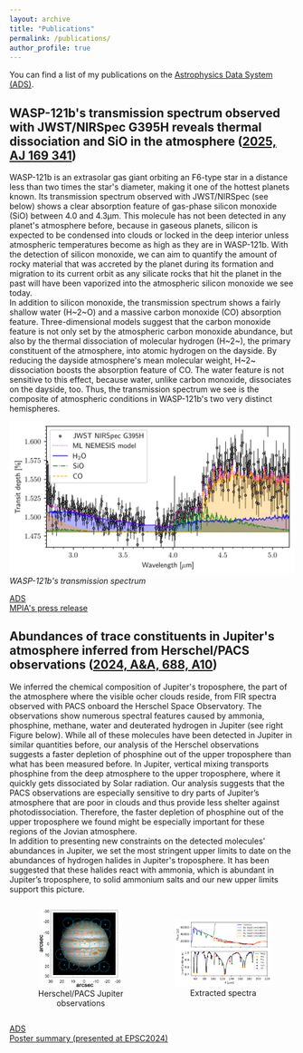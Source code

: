 ```yaml
---
layout: archive
title: "Publications"
permalink: /publications/
author_profile: true
---
```



You can find a list of my publications on the [Astrophysics Data System (ADS)](
https://ui.adsabs.harvard.edu/search/fq=%7B!type%3Daqp%20v%3D%24fq_database%7D&fq_database=(database%3Aastronomy%20OR%20database%3Aphysics)&q=%20author%3A%22gapp%2C%20c%22%20%20year%3A(2015-)&sort=date%20desc%2C%20bibcode%20desc&p_=0).

WASP-121b's transmission spectrum observed with JWST/NIRSpec G395H reveals thermal dissociation and SiO in the atmosphere ([2025, AJ 169 341](https://doi.org/10.3847/1538-3881/ad9c6e))
----------------------------------------------------------------------------

WASP-121b is an extrasolar gas giant orbiting an F6-type star in a distance less than two times the star's diameter, making it one of the hottest planets known. Its transmission spectrum observed with JWST/NIRSpec (see below) shows a clear absorption feature of gas-phase silicon monoxide (SiO) between 4.0 and 4.3µm. This molecule has not been detected in any planet's atmosphere before, because in gaseous planets, silicon is expected to be condensed into clouds or locked in the deep interior unless atmospheric temperatures become as high as they are in WASP-121b. With the detection of silicon monoxide, we can aim to quantify the amount of rocky material that was accreted by the planet during its formation and migration to its current orbit as any silicate rocks that hit the planet in the past will have been vaporized into the atmospheric silicon monoxide we see today.  
In addition to silicon monoxide, the transmission spectrum shows a fairly shallow water (H~2~O) and a massive carbon monoxide (CO) absorption feature. Three-dimensional models suggest that the carbon monoxide feature is not only set by the atmospheric carbon monoxide abundance, but also by the thermal dissociation of molecular hydrogen (H~2~), the primary constituent of the atmosphere, into atomic hydrogen on the dayside. By reducing the dayside atmosphere's mean molecular weight, H~2~ dissociation boosts the absorption feature of CO. The water feature is not sensitive to this effect, because water, unlike carbon monoxide, dissociates on the dayside, too. Thus, the transmission spectrum we see is the composite of atmospheric conditions in WASP-121b's two very distinct hemispheres.

![WASP-121b's transmission spectrum observed with JWST/NIRSpec](/images/w121b_transmission-spectrum.png)  
*WASP-121b's transmission spectrum*

[ADS](https://ui.adsabs.harvard.edu/abs/2025arXiv250602199G/abstract)  
[MPIA's press release](https://www.mpia.de/aktuelles/wissenschaft/2025-03-wasp-121b)


Abundances of trace constituents in Jupiter's atmosphere inferred from Herschel/PACS observations ([2024, A&A, 688, A10](https://www.aanda.org/articles/aa/full_html/2024/08/aa47345-23/aa47345-23.html))
----------------------------------------------------------------------------

We inferred the chemical composition of Jupiter's troposphere, the part of the atmosphere where the visible ocher clouds reside, from FIR spectra observed with PACS onboard the Herschel Space Observatory. The observations show numerous spectral features caused by ammonia, phosphine, methane, water and deuterated hydrogen in Jupiter (see right Figure below). While all of these molecules have been detected in Jupiter in similar quantities before, our analysis of the Herschel observations suggests a faster depletion of phosphine out of the upper troposphere than what has been measured before. In Jupiter, vertical mixing transports phosphine from the deep atmosphere to the upper troposphere, where it quickly gets dissociated by Solar radiation. Our analysis suggests that the PACS observations are especially sensitive to dry parts of Jupiter’s atmosphere that are poor in clouds and thus provide less shelter against photodissociation. Therefore, the faster depletion of phosphine out of the upper troposphere we found might be especially important for these regions of the Jovian atmosphere.  
In addition to presenting new constraints on the detected molecules' abundances in Jupiter, we set the most stringent upper limits to date on the abundances of hydrogen halides in Jupiter's troposphere. It has been suggested that these halides react with ammonia, which is abundant in Jupiter’s troposphere, to solid ammonium salts and our new upper limits support this picture.

<div style="display: flex; flex-direction: row; justify-content: space-around; align-items: center; text-align: center;">
  <figure>
    <img src="/images/jupiter.png" alt="Herschel/PACS Jupiter observations" style="width: 85%;">
    <figcaption>Herschel/PACS Jupiter observations</figcaption>
  </figure>

  <figure>
    <img src="/images/jupiter_spectra.png" alt="Jupiter spectra" style="width: 115%;">
    <figcaption>Extracted spectra</figcaption>
  </figure>

</div>

[ADS](https://ui.adsabs.harvard.edu/abs/2024A%26A...688A..10G/abstract)  
[Poster summary (presented at EPSC2024)](/files/epsc2024.pdf)
